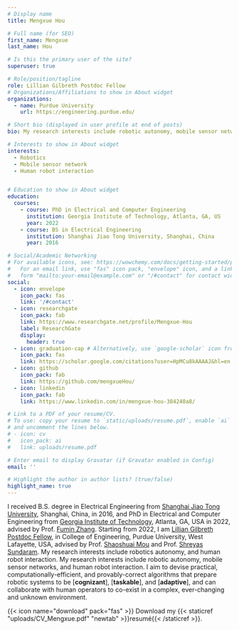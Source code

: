 ```yaml
---
# Display name
title: Mengxue Hou

# Full name (for SEO)
first_name: Mengxue
last_name: Hou

# Is this the primary user of the site?
superuser: true

# Role/position/tagline
role: Lillian Gilbreth Postdoc Fellow
# Organizations/Affiliations to show in About widget
organizations:
  - name: Purdue University
    url: https://engineering.purdue.edu/

# Short bio (displayed in user profile at end of posts)
bio: My research interests include robotic autonomy, mobile sensor networks, and human robot interaction. I aim to devise practical, computationally-efficient, and provably-correct algorithms that prepare robotic systems to be [**cognizant**], [**taskable**], and [**adaptive**], and can collaborate with human operators to co-exist in a complex, ever-changing and unknown environment.

# Interests to show in About widget
interests:
  - Robotics
  - Mobile sensor network
  - Human robot interaction


# Education to show in About widget
education:
  courses:
    - course: PhD in Electrical and Computer Engineering
      institution: Georgia Institute of Technology, Atlanta, GA, US
      year: 2022
    - course: BS in Electrical Engineering
      institution: Shanghai Jiao Tong University, Shanghai, China
      year: 2016

# Social/Academic Networking
# For available icons, see: https://wowchemy.com/docs/getting-started/page-builder/#icons
#   For an email link, use "fas" icon pack, "envelope" icon, and a link in the
#   form "mailto:your-email@example.com" or "/#contact" for contact widget.
social:
  - icon: envelope
    icon_pack: fas
    link: '/#contact'
  - icon: researchgate
    icon_pack: fab
    link: https://www.researchgate.net/profile/Mengxue-Hou
    label: ResearchGate
    display:
      header: true
  - icon: graduation-cap # Alternatively, use `google-scholar` icon from `ai` icon pack
    icon_pack: fas
    link: https://scholar.google.com/citations?user=HpMCu8kAAAAJ&hl=en
  - icon: github
    icon_pack: fab
    link: https://github.com/mengxueHou/
  - icon: linkedin
    icon_pack: fab
    link: https://www.linkedin.com/in/mengxue-hou-384240a8/

# Link to a PDF of your resume/CV.
# To use: copy your resume to `static/uploads/resume.pdf`, enable `ai` icons in `params.yaml`,
# and uncomment the lines below.
# - icon: cv
#   icon_pack: ai
#   link: uploads/resume.pdf

# Enter email to display Gravatar (if Gravatar enabled in Config)
email: ''

# Highlight the author in author lists? (true/false)
highlight_name: true
---
```


I received B.S. degree in Electrical Engineering from [Shanghai Jiao Tong University](https://ee.sjtu.edu.cn/en/Default.aspx), Shanghai, China, in 2016, and PhD in Electrical and Computer Engineering from [Georgia Institute of Technology](https://ece.gatech.edu/), Atlanta, GA, USA in 2022, advised by Prof. [Fumin Zhang](https://fumin.ece.gatech.edu/). Starting from 2022, I am [Lillian Gilbreth Postdoc Fellow](https://engineering.purdue.edu/Engr/Research/GilbrethFellowships#Mengxue-Hou-intro), in College of Engineering, Purdue University, West Lafayette, USA,
 advised by Prof. [Shaoshuai Mou](https://engineering.purdue.edu/AAE/people/ptProfile?resource_id=124981) and Prof. [Shreyas Sundaram](https://engineering.purdue.edu/~sundara2/index.html).   My research interests include robotics autonomy, and human robot interaction. My research interests include robotic autonomy, mobile sensor networks, and human robot interaction. I aim to devise practical, computationally-efficient, and provably-correct algorithms that prepare robotic systems to be [**cognizant**], [**taskable**], and [**adaptive**], and can collaborate with human operators to co-exist in a complex, ever-changing and unknown environment.

{{< icon name="download" pack="fas" >}} Download my {{< staticref "uploads/CV_Mengxue.pdf" "newtab" >}}resumé{{< /staticref >}}.
